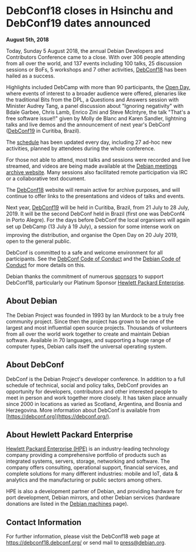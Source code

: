 
DebConf18 closes in Hsinchu and DebConf19 dates announced
=========================================================


**August 5th, 2018**



Today, Sunday 5 August 2018, the annual Debian Developers
and Contributors Conference came to a close.
With over 306 people attending from all over the world,
and 137 events including 100 talks, 25 discussion sessions or BoFs,
5 workshops and 7 other activities,
[DebConf18](https://debconf18.debconf.org) has been hailed as a success.




Highlights included DebCamp with more than 90 participants,
the [Open Day](https://debconf18.debconf.org/schedule/?day=2018-07-28),
where events of interest to a broader audience were offered,
plenaries like the traditional Bits from the DPL,
a Questions and Answers session with Minister Audrey Tang,
a panel discussion about "Ignoring negativity" with Bdale Garbee, Chris Lamb, Enrico Zini and Steve McIntyre,
the talk "That's a free software issue!!" given by Molly de Blanc and Karen Sandler,
lightning talks and live demos
and the announcement of next year's DebConf
([DebConf19](https://wiki.debian.org/DebConf/19) in Curitiba, Brazil).




The [schedule](https://debconf18.debconf.org/schedule/)
has been updated every day, including 27 ad-hoc new activities, planned
by attendees during the whole conference.




For those not able to attend, most talks and sessions were recorded and live streamed,
and videos are being made available at the
[Debian meetings archive website](https://meetings-archive.debian.net/pub/debian-meetings/2018/DebConf18/).
Many sessions also facilitated remote participation via IRC or a collaborative text document.




The [DebConf18](https://debconf18.debconf.org/) website
will remain active for archive purposes, and will continue to offer
 links to the presentations and videos of talks and events.




Next year, [DebConf19](https://wiki.debian.org/DebConf/19) will be held in Curitiba, Brazil, from
21 July to 28 July, 2019. It will be the second DebConf held in Brazil (first one was DebConf4 in
Porto Alegre).
For the days before DebConf the local organisers will again set up DebCamp
(13 July â 19 July),
a session for some intense work on improving the distribution,
and organise the Open Day on 20 July 2019, open to the general public.




DebConf is committed to a safe and welcome environment for all participants.
See the [DebConf Code of Conduct](https://debconf.org/codeofconduct.shtml)
and the [Debian Code of Conduct](https://www.debian.org/code_of_conduct) for more details on this.




Debian thanks the commitment of numerous
[sponsors](https://debconf18.debconf.org/sponsors/)
to support DebConf18, particularly our Platinum Sponsor
[Hewlett Packard Enterprise](http://www.hpe.com/engage/opensource).



About Debian
------------



The Debian Project was founded in 1993 by Ian Murdock to be a truly
free community project. Since then the project has grown to be one of
the largest and most influential open source projects. Thousands of
volunteers from all over the world work together to create and
maintain Debian software. Available in 70 languages, and
supporting a huge range of computer types, Debian calls itself the
universal operating system.



About DebConf
-------------


DebConf is the Debian Project's developer conference. In addition to a
full schedule of technical, social and policy talks, DebConf provides an
opportunity for developers, contributors and other interested people to
meet in person and work together more closely. It has taken place
annually since 2000 in locations as varied as Scotland, Argentina, and
Bosnia and Herzegovina. More information about DebConf is available from
[https://debconf.org](https://debconf.org/).


About Hewlett Packard Enterprise
--------------------------------



[Hewlett Packard Enterprise (HPE)](http://www.hpe.com/engage/opensource)
is an industry-leading technology company
providing a comprehensive portfolio of products such as
integrated systems, servers, storage, networking and software.
The company offers consulting, operational support, financial services,
and complete solutions for many different industries: mobile and IoT,
data & analytics and the manufacturing or public sectors among others.




HPE is also a development partner of Debian,
and providing hardware for port development, Debian mirrors, and other Debian services
(hardware donations are listed in the [Debian machines](https://db.debian.org/machines.cgi) page).



Contact Information
-------------------


For further information, please visit the DebConf18 web page at
<https://debconf18.debconf.org/>
or send mail to <press@debian.org>.



